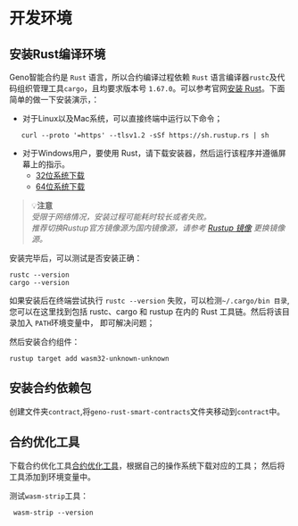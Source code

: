 # 开发环境

## 安装Rust编译环境
Geno智能合约是 `Rust` 语言，所以合约编译过程依赖 `Rust` 语言编译器`rustc`及代码组织管理工具`cargo`，且均要求版本号 `1.67.0`。可以参考官网[安装 Rust](https://www.rust-lang.org/zh-CN/tools/install)。下面简单的做一下安装演示，：

*  对于Linux以及Mac系统，可以直接终端中运行以下命令；
```
   curl --proto '=https' --tlsv1.2 -sSf https://sh.rustup.rs | sh
```
* 对于Windows用户，要使用 Rust，请下载安装器，然后运行该程序并遵循屏幕上的指示。
  - [32位系统下载](https://static.rust-lang.org/rustup/dist/i686-pc-windows-msvc/rustup-init.exe)
  - [64位系统下载](https://static.rust-lang.org/rustup/dist/x86_64-pc-windows-msvc/rustup-init.exe)

> 💡**注意**  
> *受限于网络情况，安装过程可能耗时较长或者失败。*  
> *推荐切换Rustup官方镜像源为国内镜像源，请参考 [Rustup 镜像](https://mirrors.tuna.tsinghua.edu.cn/help/rustup/) 更换镜像源。*  

安装完毕后，可以测试是否安装正确：
```
rustc --version
cargo --version
```
如果安装后在终端尝试执行 `rustc --version` 失败，可以检测`~/.cargo/bin 目录`,您可以在这里找到包括 rustc、cargo 和 rustup 在内的 Rust 工具链。然后将该目录加入 `PATH`环境变量中， 即可解决问题；

然后安装合约组件：

```
rustup target add wasm32-unknown-unknown
```

## 安装合约依赖包

创建文件夹`contract`,将`geno-rust-smart-contracts`文件夹移动到`contract`中。

## 合约优化工具

下载合约优化工具[合约优化工具](https://github.com/WebAssembly/wabt/releases)，根据自己的操作系统下载对应的工具；
然后将工具添加到环境变量中。

测试`wasm-strip`工具：
```
 wasm-strip --version
```
